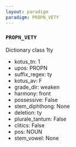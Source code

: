 ```yaml
---
layout: paradigm
paradigm: PROPN_VETY
---
```

### ` PROPN_VETY `

Dictionary class 1ty
* kotus_tn: 1
* upos: PROPN
* suffix_regex: ty
* kotus_av: F
* grade_dir: weaken
* harmony: front
* possessive: False
* stem_diphthong: None
* deletion: ty
* plurale_tantum: False
* clitics: False
* pos: NOUN
* stem_vowel: None
